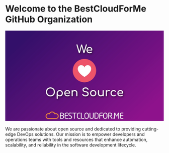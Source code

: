 # Welcome to the BestCloudForMe GitHub Organization

![Open Source Love](https://github.com/bestcloudforme/.github/blob/main/assets/bcfm-open-source.jpg)

We are passionate about open source and dedicated to providing cutting-edge DevOps solutions. Our mission is to empower developers and operations teams with tools and resources that enhance automation, scalability, and reliability in the software development lifecycle.
